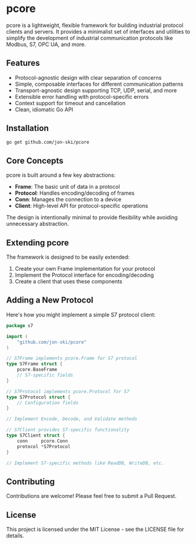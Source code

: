 # pcore

pcore is a lightweight, flexible framework for building industrial protocol clients and servers. It provides a minimalist set of interfaces and utilities to simplify the development of industrial communication protocols like Modbus, S7, OPC UA, and more.

## Features

- Protocol-agnostic design with clear separation of concerns
- Simple, composable interfaces for different communication patterns
- Transport-agnostic design supporting TCP, UDP, serial, and more
- Extensible error handling with protocol-specific errors
- Context support for timeout and cancellation
- Clean, idiomatic Go API

## Installation

```bash
go get github.com/jon-ski/pcore
```

## Core Concepts

pcore is built around a few key abstractions:

- **Frame**: The basic unit of data in a protocol
- **Protocol**: Handles encoding/decoding of frames
- **Conn**: Manages the connection to a device
- **Client**: High-level API for protocol-specific operations

The design is intentionally minimal to provide flexibility while avoiding unnecessary abstraction.

## Extending pcore

The framework is designed to be easily extended:

1. Create your own Frame implementation for your protocol
2. Implement the Protocol interface for encoding/decoding
3. Create a client that uses these components

## Adding a New Protocol

Here's how you might implement a simple S7 protocol client:

```go
package s7

import (
    "github.com/jon-ski/pcore"
)

// S7Frame implements pcore.Frame for S7 protocol
type S7Frame struct {
    pcore.BaseFrame
    // S7-specific fields
}

// S7Protocol implements pcore.Protocol for S7
type S7Protocol struct {
    // Configuration fields
}

// Implement Encode, Decode, and Validate methods

// S7Client provides S7-specific functionality
type S7Client struct {
    conn     pcore.Conn
    protocol *S7Protocol
}

// Implement S7-specific methods like ReadDB, WriteDB, etc.
```

## Contributing

Contributions are welcome! Please feel free to submit a Pull Request.

## License

This project is licensed under the MIT License - see the LICENSE file for details.
